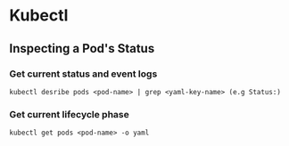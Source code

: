 # Kubectl

## Inspecting a Pod's Status

### Get current status and event logs
```
kubectl desribe pods <pod-name> | grep <yaml-key-name> (e.g Status:)
```
### Get current lifecycle phase
```
kubectl get pods <pod-name> -o yaml
```
